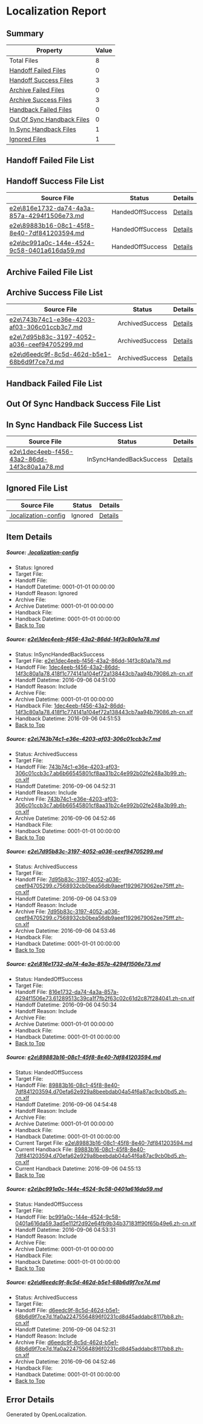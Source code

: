 # <a name='report-top'></a> Localization Report

## Summary
 Property | Value 
 -------- | ----- 
 Total Files | 8
[ Handoff Failed Files ](#handoff-failed-list)| 0
[ Handoff Success Files ](#handoff-success-list)| 3
[ Archive Failed Files ](#archive-failed-list)| 0
[ Archive Success Files ](#archive-success-list)| 3
[ Handback Failed Files ](#handback-failed-list)| 0
[ Out Of Sync Handback Files ](#outofsync-handback-success-list)| 0
[ In Sync Handback Files ](#insync-handback-success-list)| 1
[ Ignored Files ](#ignored-list)| 1

## <a name='handoff-failed-list'></a> Handoff Failed File List

## <a name='handoff-success-list'></a> Handoff Success File List
 Source File | Status | Details 
 ----------- | ------ | ------- 
 [e2e\816e1732-da74-4a3a-857a-4294f1506e73.md](https://github.com/OpenLocalizationTestOrg/ol-test0/blob/5f23bfbc752965a419acc9d90cbc4fe525725b18/e2e/816e1732-da74-4a3a-857a-4294f1506e73.md) | HandedOffSuccess | [Details](#5ffaecfd7674aa1af53471a30c6299b322c7dbdc4)
 [e2e\89883b16-08c1-45f8-8e40-7df841203594.md](https://github.com/OpenLocalizationTestOrg/ol-test0/blob/3402646489271fd8663809d68cb7720d7c52ecb4/e2e/89883b16-08c1-45f8-8e40-7df841203594.md) | HandedOffSuccess | [Details](#48d9202d0fff031ca025c29e5bb7e1658ffec80e5)
 [e2e\bc991a0c-144e-4524-9c58-0401a616da59.md](https://github.com/OpenLocalizationTestOrg/ol-test0/blob/c7b068a70cf1ab4f4a7e8f79642fe238059fd419/e2e/bc991a0c-144e-4524-9c58-0401a616da59.md) | HandedOffSuccess | [Details](#bdea5ad1738e72173f251f980ce4084d685155816)

## <a name='archive-failed-list'></a> Archive Failed File List

## <a name='archive-success-list'></a> Archive Success File List
 Source File | Status | Details 
 ----------- | ------ | ------- 
 [e2e\743b74c1-e36e-4203-af03-306c01ccb3c7.md](https://github.com/OpenLocalizationTestOrg/ol-test0/blob/3e6edef3c1a71f1a6c0791170272b9f86f702a8a/e2e/743b74c1-e36e-4203-af03-306c01ccb3c7.md) | ArchivedSuccess | [Details](#3189a28273bff9efc3624e9d077762a92621e60d2)
 [e2e\7d95b83c-3197-4052-a036-ceef94705299.md](https://github.com/OpenLocalizationTestOrg/ol-test0/blob/ece7dc1aa966d2271437d63854244f448292e4a8/e2e/7d95b83c-3197-4052-a036-ceef94705299.md) | ArchivedSuccess | [Details](#c97853bfb57185822b4fe9be9f4c662e921c5a4e3)
 [e2e\d6eedc9f-8c5d-462d-b5e1-68b6d9f7ce7d.md](https://github.com/OpenLocalizationTestOrg/ol-test0/blob/3e6edef3c1a71f1a6c0791170272b9f86f702a8a/e2e/d6eedc9f-8c5d-462d-b5e1-68b6d9f7ce7d.md) | ArchivedSuccess | [Details](#cd599852571bee6e7ec33e8d34c652fd0758562b7)

## <a name='handback-failed-list'></a> Handback Failed File List

## <a name='outofsync-handback-success-list'></a> Out Of Sync Handback Success File List

## <a name='insync-handback-success-list'></a> In Sync Handback File Success List
 Source File | Status | Details 
 ----------- | ------ | ------- 
 [e2e\1dec4eeb-f456-43a2-86dd-14f3c80a1a78.md](https://github.com/OpenLocalizationTestOrg/ol-test0/blob/88a8727e0523cf572070ba8bf2d28335a87e4f40/e2e/1dec4eeb-f456-43a2-86dd-14f3c80a1a78.md) | InSyncHandedBackSuccess | [Details](#c45ceb128ef550ec2a9e19c33bc6bde6605fd9a21)

## <a name='ignored-list'></a> Ignored File List
 Source File | Status | Details 
 ----------- | ------ | ------- 
 [.localization-config](https://github.com/OpenLocalizationTestOrg/ol-test0/blob/3402646489271fd8663809d68cb7720d7c52ecb4/.localization-config) | Ignored | [Details](#3d4f252ac210baf56311d7e97dcc2db10974dbd20)

## Item Details
##### <a name='3d4f252ac210baf56311d7e97dcc2db10974dbd20'></a> Source: [.localization-config](https://github.com/OpenLocalizationTestOrg/ol-test0/blob/3402646489271fd8663809d68cb7720d7c52ecb4/.localization-config)
* Status: Ignored
* Target File: 
* Handoff File: 
* Handoff Datetime: 0001-01-01 00:00:00
* Handoff Reason: Ignored
* Archive File: 
* Archive Datetime: 0001-01-01 00:00:00
* Handback File: 
* Handback Datetime: 0001-01-01 00:00:00
* [Back to Top](#report-top)

##### <a name='c45ceb128ef550ec2a9e19c33bc6bde6605fd9a21'></a> Source: [e2e\1dec4eeb-f456-43a2-86dd-14f3c80a1a78.md](https://github.com/OpenLocalizationTestOrg/ol-test0/blob/88a8727e0523cf572070ba8bf2d28335a87e4f40/e2e/1dec4eeb-f456-43a2-86dd-14f3c80a1a78.md)
* Status: InSyncHandedBackSuccess
* Target File: [e2e\1dec4eeb-f456-43a2-86dd-14f3c80a1a78.md](https://github.com/OpenLocalizationTestOrg/ol-test0-zhcn/blob/c437ea45bdc591430e573937569e28b3727245cf/e2e/1dec4eeb-f456-43a2-86dd-14f3c80a1a78.md)
* Handoff File: [1dec4eeb-f456-43a2-86dd-14f3c80a1a78.418f1c774141a104ef72a138443cb7aa94b79086.zh-cn.xlf](https://github.com/OpenLocalizationTestOrg/ol-test0-handoff/blob/b640d132363aeb485bd2ea56e82097d45a174419/ol-handoff/OpenLocalizationTestOrg/ol-test0-zhcn/ci/ht/1dec4eeb-f456-43a2-86dd-14f3c80a1a78.418f1c774141a104ef72a138443cb7aa94b79086.zh-cn.xlf)
* Handoff Datetime: 2016-09-06 04:51:00
* Handoff Reason: Include
* Archive File: 
* Archive Datetime: 0001-01-01 00:00:00
* Handback File: [1dec4eeb-f456-43a2-86dd-14f3c80a1a78.418f1c774141a104ef72a138443cb7aa94b79086.zh-cn.xlf](https://github.com/OpenLocalizationTestOrg/ol-test0-handback/blob/b5c458969de64166672194165d2e2d2e2ae974b1/ol-handback/OpenLocalizationTestOrg/ol-test0-zhcn/ci/ht/1dec4eeb-f456-43a2-86dd-14f3c80a1a78.418f1c774141a104ef72a138443cb7aa94b79086.zh-cn.xlf)
* Handback Datetime: 2016-09-06 04:51:53
* [Back to Top](#report-top)

##### <a name='3189a28273bff9efc3624e9d077762a92621e60d2'></a> Source: [e2e\743b74c1-e36e-4203-af03-306c01ccb3c7.md](https://github.com/OpenLocalizationTestOrg/ol-test0/blob/3e6edef3c1a71f1a6c0791170272b9f86f702a8a/e2e/743b74c1-e36e-4203-af03-306c01ccb3c7.md)
* Status: ArchivedSuccess
* Target File: 
* Handoff File: [743b74c1-e36e-4203-af03-306c01ccb3c7.ab6b66545801cf8aa31b2c4e992b02fe248a3b99.zh-cn.xlf](https://github.com/OpenLocalizationTestOrg/ol-test0-handoff/blob/3b7666523e74385316ca4656da3f249055cd6164/ol-handoff/OpenLocalizationTestOrg/ol-test0-zhcn/ci/ht/743b74c1-e36e-4203-af03-306c01ccb3c7.ab6b66545801cf8aa31b2c4e992b02fe248a3b99.zh-cn.xlf)
* Handoff Datetime: 2016-09-06 04:52:31
* Handoff Reason: Include
* Archive File: [743b74c1-e36e-4203-af03-306c01ccb3c7.ab6b66545801cf8aa31b2c4e992b02fe248a3b99.zh-cn.xlf](https://github.com/OpenLocalizationTestOrg/ol-test0-handoff/blob/e68b138e1dd72806410b020b53e5bb2532a5f3b6/ol-archive/OpenLocalizationTestOrg/ol-test0-zhcn/ci/ht/743b74c1-e36e-4203-af03-306c01ccb3c7.ab6b66545801cf8aa31b2c4e992b02fe248a3b99.zh-cn.xlf)
* Archive Datetime: 2016-09-06 04:52:46
* Handback File: 
* Handback Datetime: 0001-01-01 00:00:00
* [Back to Top](#report-top)

##### <a name='c97853bfb57185822b4fe9be9f4c662e921c5a4e3'></a> Source: [e2e\7d95b83c-3197-4052-a036-ceef94705299.md](https://github.com/OpenLocalizationTestOrg/ol-test0/blob/ece7dc1aa966d2271437d63854244f448292e4a8/e2e/7d95b83c-3197-4052-a036-ceef94705299.md)
* Status: ArchivedSuccess
* Target File: 
* Handoff File: [7d95b83c-3197-4052-a036-ceef94705299.c7568932cb0bea56db9aeef1929679062ee75fff.zh-cn.xlf](https://github.com/OpenLocalizationTestOrg/ol-test0-handoff/blob/a3d9b3c9179abdf7b1848798a040efca78c5d431/ol-handoff/OpenLocalizationTestOrg/ol-test0-zhcn/ci/ht/7d95b83c-3197-4052-a036-ceef94705299.c7568932cb0bea56db9aeef1929679062ee75fff.zh-cn.xlf)
* Handoff Datetime: 2016-09-06 04:53:09
* Handoff Reason: Include
* Archive File: [7d95b83c-3197-4052-a036-ceef94705299.c7568932cb0bea56db9aeef1929679062ee75fff.zh-cn.xlf](https://github.com/OpenLocalizationTestOrg/ol-test0-handoff/blob/3c3a1fb888876beed1323e3a6f9fb64c8dee8b27/ol-archive/OpenLocalizationTestOrg/ol-test0-zhcn/ci/ht/7d95b83c-3197-4052-a036-ceef94705299.c7568932cb0bea56db9aeef1929679062ee75fff.zh-cn.xlf)
* Archive Datetime: 2016-09-06 04:53:46
* Handback File: 
* Handback Datetime: 0001-01-01 00:00:00
* [Back to Top](#report-top)

##### <a name='5ffaecfd7674aa1af53471a30c6299b322c7dbdc4'></a> Source: [e2e\816e1732-da74-4a3a-857a-4294f1506e73.md](https://github.com/OpenLocalizationTestOrg/ol-test0/blob/5f23bfbc752965a419acc9d90cbc4fe525725b18/e2e/816e1732-da74-4a3a-857a-4294f1506e73.md)
* Status: HandedOffSuccess
* Target File: 
* Handoff File: [816e1732-da74-4a3a-857a-4294f1506e73.61289513c39ca1f7fb2f63c02c61d2c87f284041.zh-cn.xlf](https://github.com/OpenLocalizationTestOrg/ol-test0-handoff/blob/1749491edea044ce9c3c2528771af21062000f9a/ol-handoff/OpenLocalizationTestOrg/ol-test0-zhcn/ci/ht/816e1732-da74-4a3a-857a-4294f1506e73.61289513c39ca1f7fb2f63c02c61d2c87f284041.zh-cn.xlf)
* Handoff Datetime: 2016-09-06 04:50:34
* Handoff Reason: Include
* Archive File: 
* Archive Datetime: 0001-01-01 00:00:00
* Handback File: 
* Handback Datetime: 0001-01-01 00:00:00
* [Back to Top](#report-top)

##### <a name='48d9202d0fff031ca025c29e5bb7e1658ffec80e5'></a> Source: [e2e\89883b16-08c1-45f8-8e40-7df841203594.md](https://github.com/OpenLocalizationTestOrg/ol-test0/blob/3402646489271fd8663809d68cb7720d7c52ecb4/e2e/89883b16-08c1-45f8-8e40-7df841203594.md)
* Status: HandedOffSuccess
* Target File: 
* Handoff File: [89883b16-08c1-45f8-8e40-7df841203594.d70efa62e929a8beebdab04a54f6a87ac9cb0bd5.zh-cn.xlf](https://github.com/OpenLocalizationTestOrg/ol-test0-handoff/blob/312d718cb650f7641de3d2f6802614e013985f85/ol-handoff/OpenLocalizationTestOrg/ol-test0-zhcn/ci/ht/89883b16-08c1-45f8-8e40-7df841203594.d70efa62e929a8beebdab04a54f6a87ac9cb0bd5.zh-cn.xlf)
* Handoff Datetime: 2016-09-06 04:54:48
* Handoff Reason: Include
* Archive File: 
* Archive Datetime: 0001-01-01 00:00:00
* Handback File: 
* Handback Datetime: 0001-01-01 00:00:00
* Current Target File: [e2e\89883b16-08c1-45f8-8e40-7df841203594.md](https://github.com/OpenLocalizationTestOrg/ol-test0-zhcn/blob/09318bf0e6455a925ee3ffb248e443023a87a28d/e2e/89883b16-08c1-45f8-8e40-7df841203594.md)
* Current Handback File: [89883b16-08c1-45f8-8e40-7df841203594.d70efa62e929a8beebdab04a54f6a87ac9cb0bd5.zh-cn.xlf](https://github.com/OpenLocalizationTestOrg/ol-test0-handback/blob/0fcaafec7c7ebdaaf506599a173c9e3435b72c68/ol-handback/OpenLocalizationTestOrg/ol-test0-zhcn/ci/ht/89883b16-08c1-45f8-8e40-7df841203594.d70efa62e929a8beebdab04a54f6a87ac9cb0bd5.zh-cn.xlf)
* Current Handback Datetime: 2016-09-06 04:55:13
* [Back to Top](#report-top)

##### <a name='bdea5ad1738e72173f251f980ce4084d685155816'></a> Source: [e2e\bc991a0c-144e-4524-9c58-0401a616da59.md](https://github.com/OpenLocalizationTestOrg/ol-test0/blob/c7b068a70cf1ab4f4a7e8f79642fe238059fd419/e2e/bc991a0c-144e-4524-9c58-0401a616da59.md)
* Status: HandedOffSuccess
* Target File: 
* Handoff File: [bc991a0c-144e-4524-9c58-0401a616da59.3ad5e112f2d92e64fb9b34b37183ff90f65b49e6.zh-cn.xlf](https://github.com/OpenLocalizationTestOrg/ol-test0-handoff/blob/10ba2040a6572aaa063e408178c5c5609de1e495/ol-handoff/OpenLocalizationTestOrg/ol-test0-zhcn/ci/ht/bc991a0c-144e-4524-9c58-0401a616da59.3ad5e112f2d92e64fb9b34b37183ff90f65b49e6.zh-cn.xlf)
* Handoff Datetime: 2016-09-06 04:53:31
* Handoff Reason: Include
* Archive File: 
* Archive Datetime: 0001-01-01 00:00:00
* Handback File: 
* Handback Datetime: 0001-01-01 00:00:00
* [Back to Top](#report-top)

##### <a name='cd599852571bee6e7ec33e8d34c652fd0758562b7'></a> Source: [e2e\d6eedc9f-8c5d-462d-b5e1-68b6d9f7ce7d.md](https://github.com/OpenLocalizationTestOrg/ol-test0/blob/3e6edef3c1a71f1a6c0791170272b9f86f702a8a/e2e/d6eedc9f-8c5d-462d-b5e1-68b6d9f7ce7d.md)
* Status: ArchivedSuccess
* Target File: 
* Handoff File: [d6eedc9f-8c5d-462d-b5e1-68b6d9f7ce7d.1fa0a22475564896f0231cd8d45addabc8117bb8.zh-cn.xlf](https://github.com/OpenLocalizationTestOrg/ol-test0-handoff/blob/3b7666523e74385316ca4656da3f249055cd6164/ol-handoff/OpenLocalizationTestOrg/ol-test0-zhcn/ci/ht/d6eedc9f-8c5d-462d-b5e1-68b6d9f7ce7d.1fa0a22475564896f0231cd8d45addabc8117bb8.zh-cn.xlf)
* Handoff Datetime: 2016-09-06 04:52:31
* Handoff Reason: Include
* Archive File: [d6eedc9f-8c5d-462d-b5e1-68b6d9f7ce7d.1fa0a22475564896f0231cd8d45addabc8117bb8.zh-cn.xlf](https://github.com/OpenLocalizationTestOrg/ol-test0-handoff/blob/e68b138e1dd72806410b020b53e5bb2532a5f3b6/ol-archive/OpenLocalizationTestOrg/ol-test0-zhcn/ci/ht/d6eedc9f-8c5d-462d-b5e1-68b6d9f7ce7d.1fa0a22475564896f0231cd8d45addabc8117bb8.zh-cn.xlf)
* Archive Datetime: 2016-09-06 04:52:46
* Handback File: 
* Handback Datetime: 0001-01-01 00:00:00
* [Back to Top](#report-top)


## Error Details

Generated by OpenLocalization.
